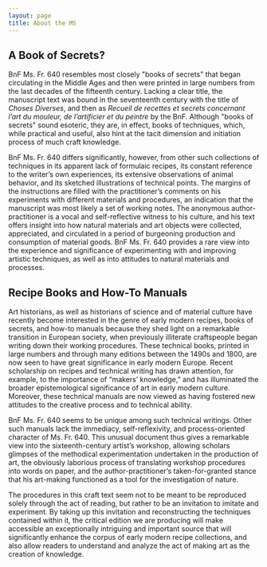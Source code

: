 ```yaml
---
layout: page
title: About the MS
---
```


## A Book of Secrets?

BnF Ms. Fr. 640 resembles most closely "books of secrets" that began circulating in the Middle Ages and then were printed in large numbers from the last decades of the fifteenth century. Lacking a clear title, the manuscript text was bound in the seventeenth century with the title of *Choses Diverses*, and then as *Recueil de recettes et secrets concernant l’art du mouleur, de l’artificier et du peintre* by the BnF. Although "books of secrets" sound esoteric, they are, in effect, books of techniques, which, while practical and useful, also hint at the tacit dimension and initiation process of much craft knowledge.

BnF Ms. Fr. 640 differs significantly, however, from other such collections of techniques in its apparent lack of formulaic recipes, its constant reference to the writer’s own experiences, its extensive observations of animal behavior, and its sketched illustrations of technical points. The margins of the instructions are filled with the practitioner’s comments on his experiments with different materials and procedures, an indication that the manuscript was most likely a set of working notes. The anonymous author-practitioner is a vocal and self-reflective witness to his culture, and his text offers insight into how natural materials and art objects were collected, appreciated, and circulated in a period of burgeoning production and consumption of material goods. BnF Ms. Fr. 640 provides a rare view into the experience and significance of experimenting with and improving artistic techniques, as well as into attitudes to natural materials and processes.

## Recipe Books and How-To Manuals

Art historians, as well as historians of science and of material culture have recently become interested in the genre of early modern recipes, books of secrets, and how-to manuals because they shed light on a remarkable transition in European society, when previously illiterate craftspeople began writing down their working procedures. These technical books, printed in large numbers and through many editions between the 1490s and 1800, are now seen to have great significance in early modern Europe. Recent scholarship on recipes and technical writing has drawn attention, for example, to the importance of “makers’ knowledge,” and has illuminated the broader epistemological significance of art in early modern culture. Moreover, these technical manuals are now viewed as having fostered new attitudes to the creative process and to technical ability.

BnF Ms. Fr. 640 seems to be unique among such technical writings. Other such manuals lack the immediacy, self-reflexivity, and process-oriented character of Ms. Fr. 640. This unusual document thus gives a remarkable view into the sixteenth-century artist’s workshop, allowing scholars glimpses of the methodical experimentation undertaken in the production of art, the obviously laborious process of translating workshop procedures into words on paper, and the author-practitioner’s taken-for-granted stance that his art-making functioned as a tool for the investigation of nature.

The procedures in this craft text seem not to be meant to be reproduced solely through the act of reading, but rather to be an invitation to imitate and experiment. By taking up this invitation and reconstructing the techniques contained within it, the critical edition we are producing will make accessible an exceptionally intriguing and important source that will significantly enhance the corpus of early modern recipe collections, and also allow readers to understand and analyze the act of making art as the creation of knowledge.
